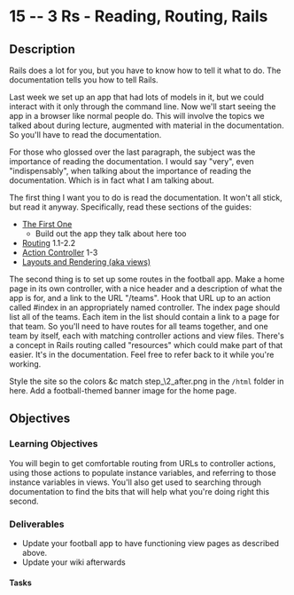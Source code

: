 # 15 -- 3 Rs - Reading, Routing, Rails 

## Description

Rails does a lot for you, but you have to know how to tell it what to do. The documentation tells you how to tell Rails. 

Last week we set up an app that had lots of models in it, but we could interact with it only through the command line. Now we'll start seeing the app in a browser like normal people do. This will involve the topics we talked about during lecture, augmented with material in the documentation. So you'll have to read the documentation.

For those who glossed over the last paragraph, the subject was the importance of reading the documentation. I would say "very", even "indispensably", when talking about the importance of reading the documentation. Which is in fact what I am talking about.

The first thing I want you to do is read the documentation. It won't all stick, but read it anyway. Specifically, read these sections of the guides:
* [The First One](http://guides.rubyonrails.org/getting_started.html)
  * Build out the app they talk about here too
* [Routing](http://guides.rubyonrails.org/routing.html) 1.1-2.2
* [Action Controller](http://guides.rubyonrails.org/action_controller_overview.html) 1-3
* [Layouts and Rendering (aka views)](http://guides.rubyonrails.org/layouts_and_rendering.html)

The second thing is to set up some routes in the football app. Make a home page in its own controller, with a nice header and a description of what the app is for, and a link to the URL "/teams". Hook that URL up to an action called \#index in an appropriately named controller. The index page should list all of the teams. Each item in the list should contain a link to a page for that team. So you'll need to have routes for all teams together, and one team by itself, each with matching controller actions and view files. There's a concept in Rails routing called "resources" which could make part of that easier. It's in the documentation. Feel free to refer back to it while you're working.

Style the site so the colors &c match step_\2_after.png in the `/html` folder in here. Add a football-themed banner image for the home page.

## Objectives

### Learning Objectives

You will begin to get comfortable routing from URLs to controller actions, using those actions to populate instance variables, and referring to those instance variables in views. You'll also get used to searching through documentation to find the bits that will help what you're doing right this second.

### Deliverables

* Update your football app to have functioning view pages as described above. 
* Update your wiki afterwards 
 

#### Tasks
